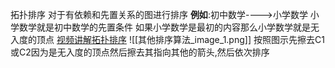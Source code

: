 拓扑排序
	对于有依赖和先置关系的图进行排序
	**例如**:初中数学---->小学数学   小学数学就是初中数学的先置条件   如果小学数学是最初的内容那么小学数学就是无入度的顶点  [视频讲解拓扑排序](https://www.bilibili.com/video/BV1Vb4y1k7AA/?spm_id_from=333.337.search-card.all.click&vd_source=3a5cfb973d53d830aeaed2af78795ef7)
	![[其他排序算法_image_1.png]]
	按照图示先擦去C1或C2因为是无入度的顶点然后擦去其指向其他的箭头,然后依次排序


















